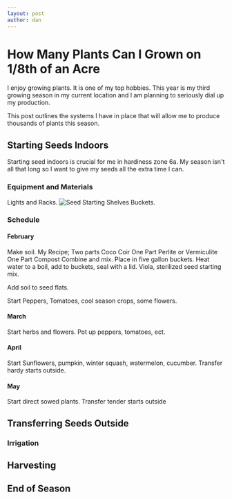 ```yaml
---
layout: post
author: dan
---
```

<h1>How Many Plants Can I Grown on 1/8th of an Acre</h1>

I enjoy growing plants. It is one of my top hobbies. This year is my third growing season in my current location and I am planning to seriously dial up my production. 



This post outlines the systems I have in place that will allow me to produce thousands of plants this season.

<h2>Starting Seeds Indoors</h2>

Starting seed indoors is crucial for me in hardiness zone 6a. My season isn't all that long so I want to give my seeds all the extra time I can.

<h3>Equipment and Materials</h3>
Lights and Racks.
<img src="/../seed_starting_setup.jpg" alt="Seed Starting Shelves" />
Buckets.

<h3>Schedule</h3>
<h4>February</h4>
Make soil.
My Recipe;
Two parts Coco Coir
One Part Perlite or Vermiculite
One Part Compost
Combine and mix. Place in five gallon buckets. Heat water to a boil, add to buckets, seal with a lid. Viola, sterilized seed starting mix. 

Add soil to seed flats.

Start Peppers, Tomatoes, cool season crops, some flowers.
<h4>March</h4>
Start herbs and flowers.
Pot up peppers, tomatoes, ect.
<h4>April</h4>
Start Sunflowers, pumpkin, winter squash, watermelon, cucumber.
Transfer hardy starts outside.
<h4>May</h4>
Start direct sowed plants.
Transfer tender starts outside
<h2>Transferring Seeds Outside</h2>

<h3>Irrigation</h3>

<h2>Harvesting</h2>

<h2>End of Season</h2>
